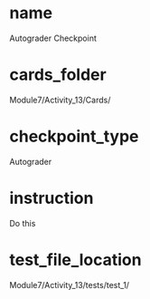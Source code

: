 # name
Autograder Checkpoint           

# cards_folder
Module7/Activity_13/Cards/

# checkpoint_type
Autograder

# instruction
Do this     

# test_file_location
Module7/Activity_13/tests/test_1/